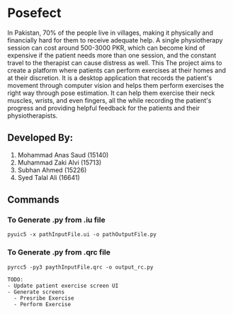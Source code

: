 # Posefect
In Pakistan, 70% of the people live in villages, making it physically and financially hard
for them to receive adequate help. A single physiotherapy session can cost around
500-3000 PKR, which can become kind of expensive if the patient needs more than one
session, and the constant travel to the therapist can cause distress as well. This
The project aims to create a platform where patients can perform exercises at their homes
and at their discretion. It is a desktop application that records the patient's movement through
computer vision and helps them perform exercises the right way through pose estimation. It
can help them exercise their neck muscles, wrists, and even fingers, all the while recording
the patient's progress and providing helpful feedback for the patients and their
physiotherapists.


Developed By:
---
1. Mohammad Anas Saud (15140)
2. Muhammad Zaki Alvi (15713)
3. Subhan Ahmed (15226)
4. Syed Talal Ali (16641)

## Commands
### To Generate .py from .iu file
`pyuic5 -x pathInputFile.ui -o pathOutputFile.py`
### To Generate .py from .qrc file 
`pyrcc5 -py3 paythInputFile.qrc -o output_rc.py`

```
TODO: 
- Update patient exercise screen UI
- Generate screens
  - Presribe Exercise
  - Perform Exercise
```
